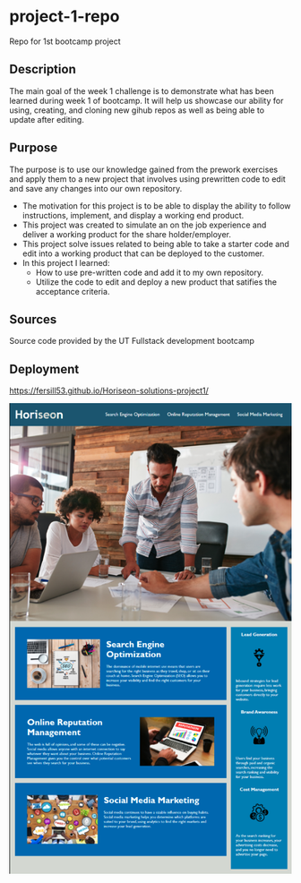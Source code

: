 # project-1-repo
Repo for 1st bootcamp project

## Description
The main goal of the week 1 challenge is to demonstrate what has been learned during week 1 of bootcamp.
It will help us showcase our ability for using, creating, and cloning new gihub repos as well as being able to update after editing.

## Purpose
The purpose is to use our knowledge gained from the prework exercises and apply them to a new project that involves using prewritten code to edit and save any changes into our own repository.
- The motivation for this project is to be able to display the ability to follow instructions, implement, and display a working end product.
- This project was created to simulate an on the job experience and deliver a working product for the share holder/employer.
- This project solve issues related to being able to take a starter code and edit into a working product that can be deployed to the customer.
- In this project I learned:
  - How to use pre-written code and add it to my own repository.
  - Utilize the code to edit and deploy a new product that satifies the acceptance criteria.

## Sources
Source code provided by the UT Fullstack development bootcamp

## Deployment
https://fersill53.github.io/Horiseon-solutions-project1/


![Horiseon-solutions.png](https://github.com/Fersill53/Horiseon-solutions-project1/blob/main/Horiseon-solutions.png)
